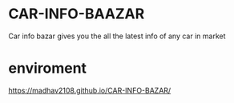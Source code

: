 # CAR-INFO-BAAZAR
Car info bazar gives you the all the latest info of any car in market

# enviroment 
https://madhav2108.github.io/CAR-INFO-BAZAR/
